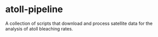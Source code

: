 # atoll-pipeline
A collection of scripts that download and process satellite data for the analysis of atoll bleaching rates.
